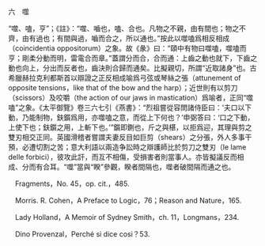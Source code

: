 六　噬

“噬、嗑，亨”；《註》：“噬、嚙也，嗑、合也。凡物之不親，由有間也；物之不齊，由有過也；有間與過，嚙而合之，所以通也。”按此以噬嗑爲相反相成（coincidentia oppositorum）之象。故《彖》曰：“頤中有物曰噬嗑，噬嗑而亨；剛柔分動而明，雷電合而章。”蓋謂分而合，合而通：上齒之動也就下，下齒之動也向上，分出而反者也，齒決則合歸而通矣。比擬親切，所謂“近取諸身”也。古希臘赫拉克利都斯首以辯證之正反相成喻爲弓弦或琴絲之張（attunement of opposite tensions，like that of the bow and the harp）；近世則有以剪刀（scissors）及咬嚼（the action of our jaws in mastication）爲喻者，正同“噬嗑”之象。《太平御覽》卷三六七引《燕書》：“烈祖嘗從容問諸侍臣曰：‘夫口以下動，乃能制物，鈇鑕爲用，亦噬嗑之意，而從上下何也？’申弼答曰：‘口之下動，上使下也；鈇鑕之用，上斬下也。’”鑕即鍘也，斤之與椹，以拒爲迎，其理與剪之雙刃相交正同。英國滑稽者嘗謂夫妻反目如巨剪（shears）之分張，外人多事干預，必遭切割之苦；意大利語以兩造争訟時之辯護師比於剪刀之雙刃（le lame delle forbici），彼攻此訐，而互不相傷，受損害者則當事人。亦皆擬議反而相成、分而有合耳。“噬”當與“睽”參觀，睽者間隔也，噬者破間隔而通之也。













































　Fragments，No. 45，op. cit.，485.

　Morris. R. Cohen，A Preface to Logic，76；Reason and Nature，165.

　Lady Holland，A Memoir of Sydney Smith，ch. 11，Longmans，234.

　Dino Provenzal，Perché si dice cosi？53.